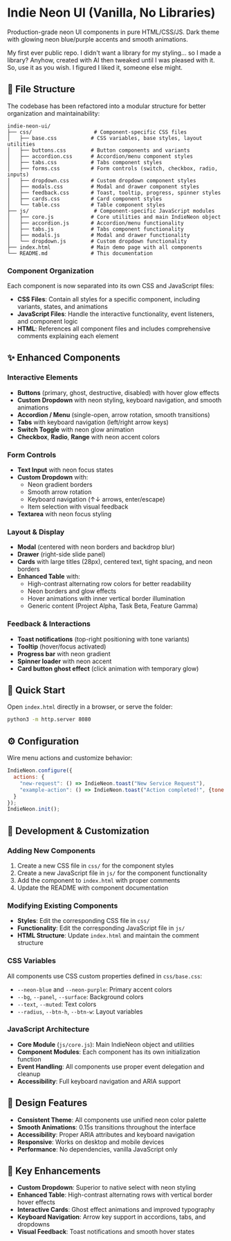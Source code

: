 # Indie Neon UI (Vanilla, No Libraries)
Production-grade neon UI components in pure HTML/CSS/JS. Dark theme with glowing neon blue/purple accents and smooth animations.

My first ever public repo. I didn't want a library for my styling... so I made a library? Anyhow, created with AI then tweaked until I was pleased with it. So, use it as you wish. I figured I liked it, someone else might.

## 📁 File Structure

The codebase has been refactored into a modular structure for better organization and maintainability:

```
indie-neon-ui/
├── css/                    # Component-specific CSS files
│   ├── base.css           # CSS variables, base styles, layout utilities
│   ├── buttons.css        # Button components and variants
│   ├── accordion.css      # Accordion/menu component styles
│   ├── tabs.css           # Tabs component styles
│   ├── forms.css          # Form controls (switch, checkbox, radio, inputs)
│   ├── dropdown.css       # Custom dropdown component styles
│   ├── modals.css         # Modal and drawer component styles
│   ├── feedback.css       # Toast, tooltip, progress, spinner styles
│   ├── cards.css          # Card component styles
│   └── table.css          # Table component styles
├── js/                     # Component-specific JavaScript modules
│   ├── core.js            # Core utilities and main IndieNeon object
│   ├── accordion.js       # Accordion/menu functionality
│   ├── tabs.js            # Tabs component functionality
│   ├── modals.js          # Modal and drawer functionality
│   └── dropdown.js        # Custom dropdown functionality
├── index.html             # Main demo page with all components
└── README.md              # This documentation
```

### Component Organization

Each component is now separated into its own CSS and JavaScript files:

- **CSS Files**: Contain all styles for a specific component, including variants, states, and animations
- **JavaScript Files**: Handle the interactive functionality, event listeners, and component logic
- **HTML**: References all component files and includes comprehensive comments explaining each element

## ✨ Enhanced Components

### **Interactive Elements**
- **Buttons** (primary, ghost, destructive, disabled) with hover glow effects
- **Custom Dropdown** with neon styling, keyboard navigation, and smooth animations
- **Accordion / Menu** (single-open, arrow rotation, smooth transitions)
- **Tabs** with keyboard navigation (left/right arrow keys)
- **Switch Toggle** with neon glow animation
- **Checkbox**, **Radio**, **Range** with neon accent colors

### **Form Controls**
- **Text Input** with neon focus states
- **Custom Dropdown** with:
  - Neon gradient borders
  - Smooth arrow rotation
  - Keyboard navigation (↑↓ arrows, enter/escape)
  - Item selection with visual feedback
- **Textarea** with neon focus styling

### **Layout & Display**
- **Modal** (centered with neon borders and backdrop blur)
- **Drawer** (right-side slide panel)
- **Cards** with large titles (28px), centered text, tight spacing, and neon borders
- **Enhanced Table** with:
  - High-contrast alternating row colors for better readability
  - Neon borders and glow effects
  - Hover animations with inner vertical border illumination
  - Generic content (Project Alpha, Task Beta, Feature Gamma)

### **Feedback & Interactions**
- **Toast notifications** (top-right positioning with tone variants)
- **Tooltip** (hover/focus activated)
- **Progress bar** with neon gradient
- **Spinner loader** with neon accent
- **Card button ghost effect** (click animation with temporary glow)

## 🚀 Quick Start
Open `index.html` directly in a browser, or serve the folder:
```bash
python3 -m http.server 8080
```

## ⚙️ Configuration
Wire menu actions and customize behavior:
```js
IndieNeon.configure({
  actions: { 
    "new-request": () => IndieNeon.toast("New Service Request"),
    "example-action": () => IndieNeon.toast("Action completed!", {tone: "good"})
  }
});
IndieNeon.init();
```

## 🔧 Development & Customization

### Adding New Components
1. Create a new CSS file in `css/` for the component styles
2. Create a new JavaScript file in `js/` for the component functionality
3. Add the component to `index.html` with proper comments
4. Update the README with component documentation

### Modifying Existing Components
- **Styles**: Edit the corresponding CSS file in `css/`
- **Functionality**: Edit the corresponding JavaScript file in `js/`
- **HTML Structure**: Update `index.html` and maintain the comment structure

### CSS Variables
All components use CSS custom properties defined in `css/base.css`:
- `--neon-blue` and `--neon-purple`: Primary accent colors
- `--bg`, `--panel`, `--surface`: Background colors
- `--text`, `--muted`: Text colors
- `--radius`, `--btn-h`, `--btn-w`: Layout variables

### JavaScript Architecture
- **Core Module** (`js/core.js`): Main IndieNeon object and utilities
- **Component Modules**: Each component has its own initialization function
- **Event Handling**: All components use proper event delegation and cleanup
- **Accessibility**: Full keyboard navigation and ARIA support

## 🎨 Design Features
- **Consistent Theme**: All components use unified neon color palette
- **Smooth Animations**: 0.15s transitions throughout the interface
- **Accessibility**: Proper ARIA attributes and keyboard navigation
- **Responsive**: Works on desktop and mobile devices
- **Performance**: No dependencies, vanilla JavaScript only

## 🎯 Key Enhancements
- **Custom Dropdown**: Superior to native select with neon styling
- **Enhanced Table**: High-contrast alternating rows with vertical border hover effects
- **Interactive Cards**: Ghost effect animations and improved typography
- **Keyboard Navigation**: Arrow key support in accordions, tabs, and dropdowns
- **Visual Feedback**: Toast notifications and smooth hover states